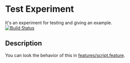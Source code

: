 # Test Experiment
It's an experiment for testing and giving an example.  
[![Build Status](https://travis-ci.org/xeejp/X_test.svg)](https://travis-ci.org/xeejp/X_test)  

## Description
You can look the behavior of this in [features/script.feature](features/script.feature).
